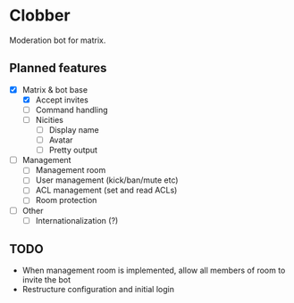 # Clobber

Moderation bot for matrix.

## Planned features
- [x] Matrix & bot base
  - [x] Accept invites
  - [ ] Command handling
  - [ ] Nicities
    - [ ] Display name
    - [ ] Avatar
    - [ ] Pretty output
- [ ] Management
  - [ ] Management room
  - [ ] User management (kick/ban/mute etc)
  - [ ] ACL management (set and read ACLs)
  - [ ] Room protection
- [ ] Other
  - [ ] Internationalization (?)

## TODO
* When management room is implemented, allow all members of room to invite the bot
* Restructure configuration and initial login
